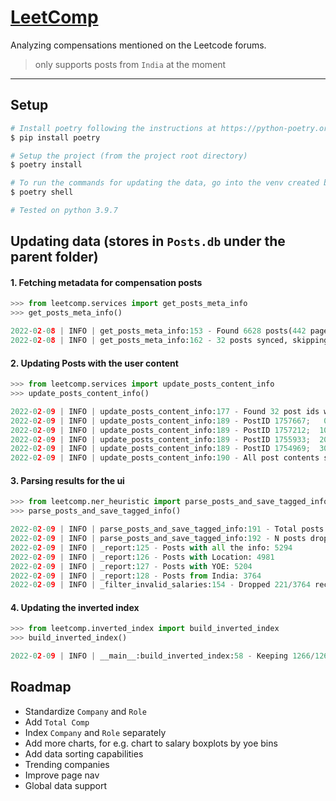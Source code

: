 # [LeetComp](https://kuutsav.github.io/LeetComp/)

Analyzing compensations mentioned on the Leetcode forums.

> only supports posts from `India` at the moment

---

## Setup

```bash
# Install poetry following the instructions at https://python-poetry.org/docs or use pip
$ pip install poetry

# Setup the project (from the project root directory)
$ poetry install

# To run the commands for updating the data, go into the venv created by poetry
$ poetry shell

# Tested on python 3.9.7
```

## Updating data (stores in `Posts.db` under the parent folder)

#### 1. Fetching metadata for compensation posts

```python
>>> from leetcomp.services import get_posts_meta_info
>>> get_posts_meta_info()

2022-02-08 | INFO | get_posts_meta_info:153 - Found 6628 posts(442 pages)
2022-02-08 | INFO | get_posts_meta_info:162 - 32 posts synced, skipping the rest ...
```

#### 2. Updating Posts with the user content

```python
>>> from leetcomp.services import update_posts_content_info
>>> update_posts_content_info()

2022-02-09 | INFO | update_posts_content_info:177 - Found 32 post ids without content, syncing ...
2022-02-09 | INFO | update_posts_content_info:189 - PostID 1757667;   0/32 posts done
2022-02-09 | INFO | update_posts_content_info:189 - PostID 1757212;  10/32 posts done
2022-02-09 | INFO | update_posts_content_info:189 - PostID 1755933;  20/32 posts done
2022-02-09 | INFO | update_posts_content_info:189 - PostID 1754969;  30/32 posts done
2022-02-09 | INFO | update_posts_content_info:190 - All post contents synced
```

#### 3. Parsing results for the ui

```python
>>> from leetcomp.ner_heuristic import parse_posts_and_save_tagged_info
>>> parse_posts_and_save_tagged_info()

2022-02-09 | INFO | parse_posts_and_save_tagged_info:191 - Total posts: 6663
2022-02-09 | INFO | parse_posts_and_save_tagged_info:192 - N posts dropped (missing data): 1380
2022-02-09 | INFO | _report:125 - Posts with all the info: 5294
2022-02-09 | INFO | _report:126 - Posts with Location: 4981
2022-02-09 | INFO | _report:127 - Posts with YOE: 5204
2022-02-09 | INFO | _report:128 - Posts from India: 3764
2022-02-09 | INFO | _filter_invalid_salaries:154 - Dropped 221/3764 records due to invalid pay
```

#### 4. Updating the inverted index

```python
>>> from leetcomp.inverted_index import build_inverted_index
>>> build_inverted_index()

2022-02-09 | INFO | __main__:build_inverted_index:58 - Keeping 1266/1266 tokens
```

## Roadmap

- Standardize `Company` and `Role`
- Add `Total Comp`
- Index `Company` and `Role` separately
- Add more charts, for e.g. chart to salary boxplots by yoe bins
- Add data sorting capabilities
- Trending companies
- Improve page nav
- Global data support
